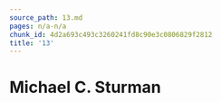 ```yaml
---
source_path: 13.md
pages: n/a-n/a
chunk_id: 4d2a693c493c3260241fd8c90e3c0806829f2812
title: '13'
---
```

# Michael C. Sturman
